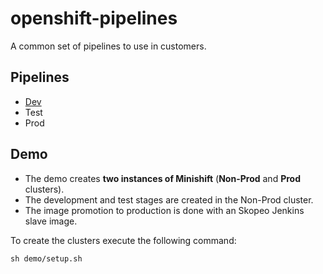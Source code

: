 # openshift-pipelines

A common set of pipelines to use in customers.

## Pipelines

* [Dev](./dev/README.md)
* Test
* Prod

## Demo

* The demo creates **two instances of Minishift** (**Non-Prod** and **Prod** clusters).
* The development and test stages are created in the Non-Prod cluster.
* The image promotion to production is done with an Skopeo Jenkins slave image.

To create the clusters execute the following command:

    sh demo/setup.sh